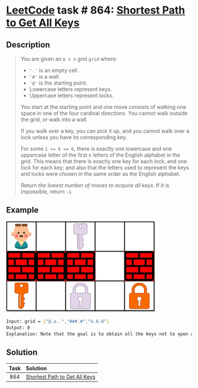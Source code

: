 # [LeetCode][leetcode] task # 864: [Shortest Path to Get All Keys][task]

Description
-----------

> You are given an `m x n` grid `grid` where:
> * `'.'` is an empty cell.
> * `'#'` is a wall.
> * `'@'` is the starting point.
> * Lowercase letters represent keys.
> * Uppercase letters represent locks.
>
> You start at the starting point and one move consists of walking one space in one of the four cardinal directions.
> You cannot walk outside the grid, or walk into a wall.
> 
> If you walk over a key, you can pick it up, and you cannot walk over a lock unless you have its corresponding key.
> 
> For some `1 <= k <= 6`, there is exactly one lowercase and one uppercase letter
> of the first `k` letters of the English alphabet in the grid.
> This means that there is exactly one key for each lock, and one lock for each key;
> and also that the letters used to represent the keys and locks were chosen in the same order as the English alphabet.
> 
> Return _the lowest number of moves to acquire all keys_. If it is impossible, return `-1`.

Example
-------

![grid.png](image/grid.png)

```sh
Input: grid = ["@.a..","###.#","b.A.B"]
Output: 8
Explanation: Note that the goal is to obtain all the keys not to open all the locks.
```

Solution
--------

| Task | Solution                                  |
|:----:|:------------------------------------------|
| 864  | [Shortest Path to Get All Keys][solution] |


[leetcode]: <http://leetcode.com/>
[task]: <https://leetcode.com/problems/shortest-path-to-get-all-keys/>
[solution]: <https://github.com/wellaxis/praxis-leetcode/blob/main/src/main/java/com/witalis/praxis/leetcode/task/h9/p864/option/Practice.java>
